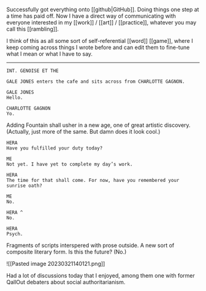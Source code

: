 Successfully got everything onto [[github|GitHub]]. Doing things one step at a time has paid off. Now I have a direct way of communicating with everyone interested in my [[work]] / [[art]] / [[practice]], whatever you may call this [[rambling]].

I think of this as all some sort of self-referential [[word]] [[game]], where I keep coming across things I wrote before and can edit them to fine-tune what I mean or what I have to say. 

***
```fountain
INT. GENOISE ET THE

GALE JONES enters the cafe and sits across from CHARLOTTE GAGNON.

GALE JONES
Hello.

CHARLOTTE GAGNON
Yo.
```
Adding Fountain shall usher in a new age, one of great artistic discovery. (Actually, just more of the same. But damn does it look cool.)

```fountain
HERA
Have you fulfilled your duty today?

ME
Not yet. I have yet to complete my day’s work.

HERA
The time for that shall come. For now, have you remembered your sunrise oath?

ME
No.

HERA ^
No.

HERA
Psych.
```

Fragments of scripts interspered with prose outside. A new sort of composite literary form. Is this the future? (No.)

![[Pasted image 20230321140121.png]]

Had a lot of discussions today that I enjoyed, among them one with former QallOut debaters about social authoritarianism.

